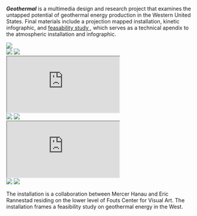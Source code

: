 <b><i>Geothermal</i></b> is a multimedia design and research project that examines the untapped potential of  geothermal energy production in the Western United States. Final materials include a projection mapped installation, kinetic infographic, and <a href='../../Design/design-portfolio/geothermal/Geothermal-Along-the-Pacific-Coast.pdf' target='_blank'>feasability study </a>, which serves as a technical apendix to the atmospheric installation and infographic.</p>

<img src='design-portfolio/geothermal/new/geo-poster-mockup.jpg'>

<div class='flex col2'>
    <img src='design-portfolio/geothermal/Geothermal-Along-the-Pacific-Coast_graph.jpg'>
    <img src='design-portfolio/geothermal/Geothermal-Along-the-Pacific-Coast_cover.jpg'>
</div>

<div class="resp-container"><iframe class="resp-iframe" src="https://player.vimeo.com/video/202665623" allow="autoplay; fullscreen" allowfullscreen=""></iframe></div>


<div class='flex col2'>
<img src='design-portfolio/geothermal/RiskGraphs.gif'>
<img src='design-portfolio/geothermal/infographic1.gif'>
</div>

<div class='resp-container'><iframe class='resp-iframe' src='https://player.vimeo.com/video/199297974' allow='autoplay; fullscreen' allowfullscreen=''></iframe></div>

<div class='flex col2'>
<img src='design-portfolio/geothermal/geo7.jpg'>
<img src='design-portfolio/geothermal/geo11.jpg'>
</div>

<p class='subtext'>The installation is a collaboration between Mercer Hanau and Eric Rannestad residing on the lower level of Fouts Center for Visual Art. The installation frames a feasibility study on geothermal energy in the West.<br><br>